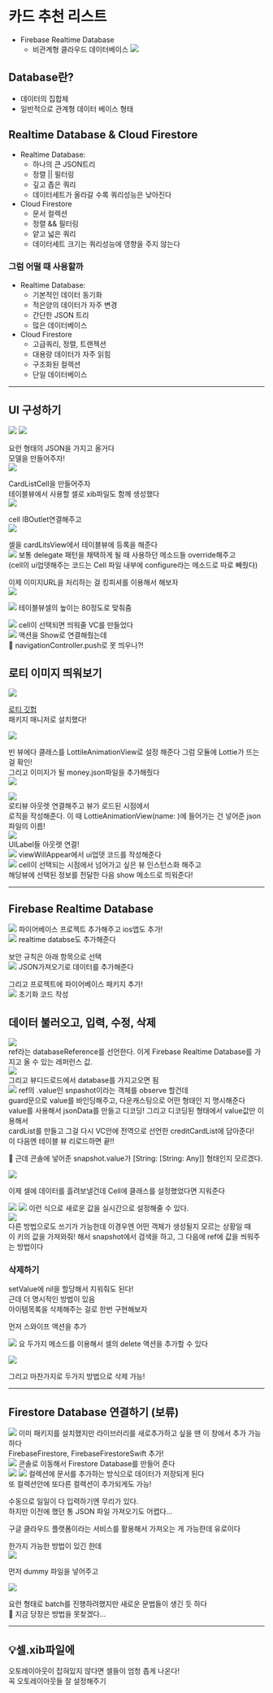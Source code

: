 # 카드 추천 리스트  
- Firebase Realtime Database
  * 비관계형 클라우드 데이터베이스
  ![](https://velog.velcdn.com/images/woojusm/post/41f3fb05-3dab-4138-a219-25089abbfe05/image.gif)

## Database란?
* 데이터의 집합체
* 일반적으로 관계형 데이터 베이스 형태  

## Realtime Database & Cloud Firestore

* Realtime Database:
  * 하나의 큰 JSON트리
  * 정렬 || 필터링
  * 깊고 좁은 쿼리
  * 데이터세트가 올라갈 수록 쿼리성능은 낮아진다
* Cloud Firestore
  * 문서 컬렉션
  * 정렬 && 필터링
  * 얕고 넓은 쿼리
  * 데이터세트 크기는 쿼리성능에 영향을 주지 않는다  
  
### 그럼 어떨 때 사용할까
* Realtime Database:
  * 기본적인 데이터 동기화
  * 적은양의 데이터가 자주 변경
  * 간단한 JSON 트리
  * 많은 데이터베이스
* Cloud Firestore
  * 고급쿼리, 정렬, 트랜젝션
  * 대용량 데이터가 자주 읽힘
  * 구조화된 컬렉션
  * 단일 데이터베이스
___
## UI 구성하기


  
 ![](https://velog.velcdn.com/images/woojusm/post/d306f989-b45b-443c-b5fd-37e85449f69e/image.png)
![](https://velog.velcdn.com/images/woojusm/post/b06f32ca-d0c0-4668-9e04-fe5687fe7ad8/image.png)

요런 형태의 JSON을 가지고 올거다  
모델을 만들어주자!  
![](https://velog.velcdn.com/images/woojusm/post/0aa079c2-3289-4fab-ac44-0fcc68a63a1d/image.png)  


CardListCell을 만들어주자  
테이블뷰에서 사용할 셀로 xib파일도 함께 생성했다  
![](https://velog.velcdn.com/images/woojusm/post/4c6fdc9d-5c27-4526-8036-ee6c72f39f6e/image.png)  

cell IBOutlet연결해주고  
![](https://velog.velcdn.com/images/woojusm/post/c7a010da-e98b-47d8-b931-1e4598931b90/image.png)

셀을 cardLitsView에서 테이블뷰에 등록을 해준다  
![](https://velog.velcdn.com/images/woojusm/post/275b2b2a-b73b-4f43-93dc-fb33cef09a9a/image.png)
보통 delegate 패턴을 채택하게 될 때 사용하던 메소드들 override해주고  
(cell의 ui업뎃해주는 코드는 Cell 파일 내부에 configure라는 메소드로 따로 빼줬다)  

이제 이미지URL을 처리하는 걸 킹피셔를 이용해서 해보자  
![](https://velog.velcdn.com/images/woojusm/post/9b267acf-8fc2-4580-94bf-4e9012982bdf/image.png)

![](https://velog.velcdn.com/images/woojusm/post/9ad314cd-786b-44f6-9f0c-863dc588257f/image.png)
테이블뷰셀의 높이는 80정도로 맞춰줌  

![](https://velog.velcdn.com/images/woojusm/post/25725903-d7a5-40e2-a3ae-05638c192801/image.png)
cell이 선택되면 띄워줄 VC를 만들었다  
![](https://velog.velcdn.com/images/woojusm/post/712c0469-5f2e-4de4-9859-a62ce9d6abde/image.png)
액션을 Show로 연결해줬는데  
🤔 navigationController.push로 못 띄우나?!  

## 로티 이미지 띄워보기

![](https://velog.velcdn.com/images/woojusm/post/ed405fb9-0670-4e70-9ada-e860444dabaa/image.png)

[로티 깃헙](https://github.com/airbnb/lottie-ios)  
패키지 매니저로 설치했다!  

![](https://velog.velcdn.com/images/woojusm/post/d22e6592-4956-4f7b-8010-429303b2c413/image.png)

빈 뷰에다 클래스를 LottileAnimationView로 설정 해준다 그럼 모듈에 Lottie가 뜨는 걸 확인!  
그리고 이미지가 될 money.json파일을 추가해줬다  
![](https://velog.velcdn.com/images/woojusm/post/b8c41124-8090-4e4f-b1b7-d7e71a21eda2/image.png)  

![](https://velog.velcdn.com/images/woojusm/post/fde0d830-faef-4873-9463-a92f704045de/image.png)  
로티뷰 아웃렛 연결해주고 뷰가 로드된 시점에서  
로직을 작성해준다. 이 때 LottieAnimationView(name: )에 들어가는 건 넣어준 json 파일의 이름!  
![](https://velog.velcdn.com/images/woojusm/post/b7b152a2-350d-4288-b9c1-1fa08076b388/image.png)  
UILabel들 아웃렛 연결!  
![](https://velog.velcdn.com/images/woojusm/post/8af9c125-f8b0-4da4-97ec-357dad9d7829/image.png)
viewWillAppear에서 ui업뎃 코드를 작성해준다  
![](https://velog.velcdn.com/images/woojusm/post/79554699-9a68-414f-a1e1-274dc9b1daed/image.png)
cell이 선택되는 시점에서 넘어가고 싶은 뷰 인스턴스화 해주고  
해당뷰에 선택된 정보를 전달한 다음 show 메소드로 띄워준다!  
___
## Firebase Realtime Database

![](https://velog.velcdn.com/images/woojusm/post/fb043953-7f41-457c-834d-9321d509149f/image.png)
파이어베이스 프로젝트 추가해주고 ios앱도 추가!  
![](https://velog.velcdn.com/images/woojusm/post/a17f7ddb-aa15-4b2f-aa4e-04a1bc83504d/image.png)
realtime databse도 추가해준다  

보안 규칙은 아래 항목으로 선택  
![](https://velog.velcdn.com/images/woojusm/post/a9290f3e-13d1-4df7-a0f9-135a123deeba/image.png)
JSON가져오기로 데이터를 추가해준다  

그리고 프로젝트에 파이어베이스 패키지 추가!  
![](https://velog.velcdn.com/images/woojusm/post/294ef6d3-be24-40a9-b9de-735d42585893/image.png)
초기화 코드 작성  
## 데이터 불러오고, 입력, 수정, 삭제

![](https://velog.velcdn.com/images/woojusm/post/9760eb96-3f0f-4538-a4c2-251fff8a6826/image.png)  
ref라는 databaseReference를 선언한다. 이게 Firebase Realtime Database를 가지고 올 수 있는 레퍼런스 값.  
![](https://velog.velcdn.com/images/woojusm/post/0648e841-2d54-41d5-b287-f620dabb338c/image.png)  
그리고 뷰디드로드에서 database를 가지고오면 됨  
![](https://velog.velcdn.com/images/woojusm/post/d09d917d-5542-4039-9272-5b8aa57aa8ef/image.png)
ref의 .value인 snpashot이라는 객체를 observe 할건데  
guard문으로 value를 바인딩해주고, 다운캐스팅으로 어떤 형태인 지 명시해준다
value를 사용해서 jsonData를 만들고 디코딩! 그리고 디코딩된 형태에서 value값만 이용해서  
cardList를 만들고 그걸 다시 VC안에 전역으로 선언한 creditCardList에 담아준다!  
이 다음엔 테이블 뷰 리로드하면 끝!!  


🤔 근데 콘솔에 넣어준 snapshot.value가 [String: [String: Any]] 형태인지 모르겠다.  

![](https://velog.velcdn.com/images/woojusm/post/bcdf7a99-3635-44d7-8f71-9a70c5fd954a/image.png)

이제 셀에 데이터를 흘려보낼건데 Cell에 클래스를 설정했었다면 지워준다  

![](https://velog.velcdn.com/images/woojusm/post/5ee22177-6696-47ab-b9c6-0dbbdf29fa3f/image.png)
![](https://velog.velcdn.com/images/woojusm/post/ef6a0ba9-1e79-4194-8871-5e425c1ea7ea/image.png)
이런 식으로 새로운 값을 실시간으로 설정해줄 수 있다.  
![](https://velog.velcdn.com/images/woojusm/post/e28162e9-aad3-4d5b-84f0-35e2236a1240/image.png)  
다른 방법으로도 쓰기가 가능한데 이경우엔 어떤 객체가 생성될지 모르는 상황일 때  
이 키의 값을 가져와줘! 해서 snapshot에서 검색을 하고, 
그 다음에 ref에 값을 씌워주는 방법이다  


### 삭제하기
setValue에 nil을 할당해서 지워줘도 된다!  
근데 더 명시적인 방법이 있음  
아이템목록을 삭제해주는 걸로 한번 구현해보자  

먼저 스와이프 액션을 추가  

![](https://velog.velcdn.com/images/woojusm/post/d880a4d0-de4b-4c0a-bf2a-22be5045e0ee/image.png)
요 두가지 메소드를 이용해서 셀의 delete 액션을 추가할 수 있다

![](https://velog.velcdn.com/images/woojusm/post/2c5ebaf1-a962-4edb-9508-3bc373bff629/image.png)

그리고 마찬가지로 두가지 방법으로 삭제 가능!  
___
## Firestore Database 연결하기 (보류)
![](https://velog.velcdn.com/images/woojusm/post/04f486ad-dd88-47c4-8314-881a1a779c74/image.png)
이미 패키지를 설치했지만 라이브러리를 새로추가하고 싶을 땐 이 창에서 추가 가능하다  
FirebaseFirestore, FirebaseFirestoreSwift 추가!  
![](https://velog.velcdn.com/images/woojusm/post/dec7d549-245a-4029-9243-40b4e7684e09/image.png)
콘솔로 이동해서 Firestore Database를 만들어 준다  
![](https://velog.velcdn.com/images/woojusm/post/1ba6ee07-7bd9-4de1-b44b-04cfde91a926/image.png)
![](https://velog.velcdn.com/images/woojusm/post/f70d9a32-ae0d-451f-9536-db7e48f5c950/image.png)
컬렉션에 문서를 추가하는 방식으로 데이터가 저장되게 된다  
또 컬렉션안에 또다른 컬렉션이 추가되게도 가능!  

수동으로 일일이 다 입력하기엔 무리가 있다.  
하지만 이전에 했던 통 JSON 파일 가져오기도 어렵다... 

구글 클라우드 플랫폼이라는 서비스를 활용해서 가져오는 게 가능한데 유로이다  

한가지 가능한 방법이 있긴 한데  
![](https://velog.velcdn.com/images/woojusm/post/6c579fae-8855-4790-9111-5290f57fd133/image.png)

먼저 dummy 파일을 넣어주고  

![](https://velog.velcdn.com/images/woojusm/post/6902057f-49d0-4a76-bf2a-1cd87d0a2201/image.png)

요런 형태로 batch를 진행하려했지만 새로운 문법들이 생긴 듯 하다  
🤔 지금 당장은 방법을 못찾겠다...  


___
## 💡셀.xib파일에
오토레이아웃이 잡혀있지 않다면 셀들이 엄청 좁게 나온다!  
꼭 오토레이아웃들 잘 설정해주기  
